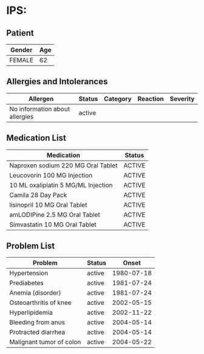 # IPS:

## Patient

|Gender|Age|
|---|---|
|FEMALE|62|

## Allergies and Intolerances

|Allergen|Status|Category|Reaction|Severity|
|---|---|---|---|---|
|No information about allergies|active||||

## Medication List

|Medication|Status|
|---|---|
|Naproxen sodium 220 MG Oral Tablet|ACTIVE|
|Leucovorin 100 MG Injection|ACTIVE|
|10 ML oxaliplatin 5 MG/ML Injection|ACTIVE|
|Camila 28 Day Pack|ACTIVE|
|lisinopril 10 MG Oral Tablet|ACTIVE|
|amLODIPine 2.5 MG Oral Tablet|ACTIVE|
|Simvastatin 10 MG Oral Tablet|ACTIVE|

## Problem List

|Problem|Status|Onset|
|---|---|---|
|Hypertension|active|1980-07-18|
|Prediabetes|active|1981-07-24|
|Anemia (disorder)|active|1981-07-24|
|Osteoarthritis of knee|active|2002-05-15|
|Hyperlipidemia|active|2002-11-22|
|Bleeding from anus|active|2004-05-14|
|Protracted diarrhea|active|2004-05-14|
|Malignant tumor of colon|active|2004-05-22|
